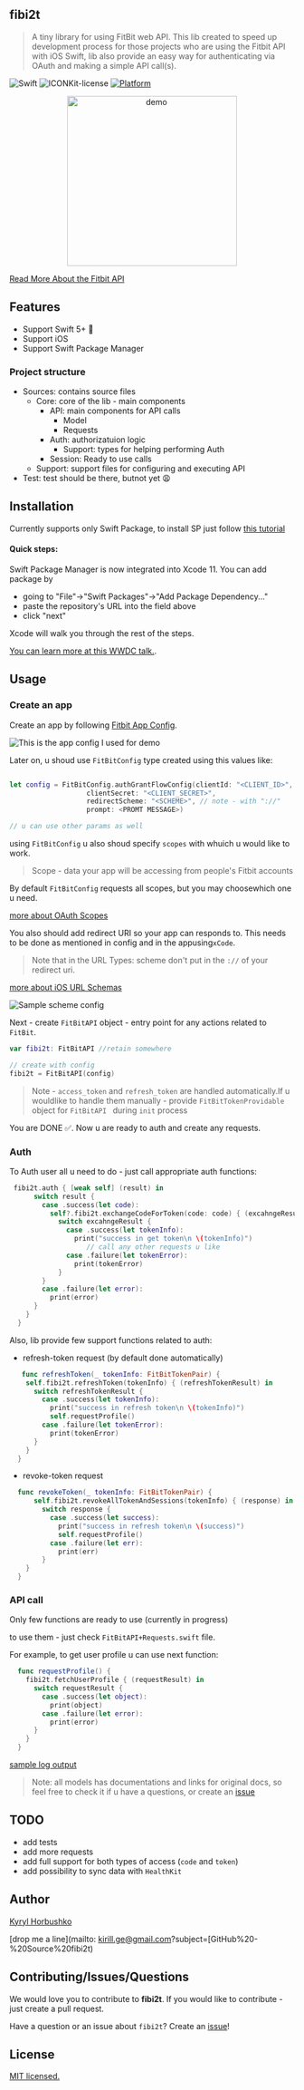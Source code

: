 ## fibi2t

> A tiny library for using FitBit web API. This lib created to speed up development process for those projects who are using the Fitbit API with iOS Swift, lib also provide an easy way for authenticating via OAuth and making a simple API call(s).


<p align="left">
  <img alt="Swift" src="https://img.shields.io/badge/Swift-5+-orange.svg">
  <img alt="ICONKit-license" src="https://img.shields.io/badge/license-MIT-green">
  </a>
  <a href="https://github.com/icon-project/ICONKit" target="_blank">
    <img alt="Platform" src="https://img.shields.io/badge/platform-iOS-green">
</p>


<p align="center">
  <img alt="demo" src="./blobs/sample_auth.gif" width="300">
</p>


[Read More About the Fitbit API](https://dev.fitbit.com/docs/)

## Features

- Support Swift 5+ 🎉
- Support iOS
- Support Swift Package Manager

### Project structure

- Sources: contains source files
	- Core: core of the lib - main components
		- API: main components for API calls
			- Model
			- Requests
		- Auth: authorizatuion logic
			- Support: types for helping performing Auth
		- Session: Ready to use calls
	- Support: support files for configuring and executing API
- Test: test should be there, butnot yet 😩

## Installation

Currently supports only Swift Package, to install SP just follow [this tutorial](https://developer.apple.com/documentation/xcode/adding_package_dependencies_to_your_app)

#### Quick steps:

Swift Package Manager is now integrated into Xcode 11. You can add package by 

- going to "File"->"Swift Packages"->"Add Package Dependency..." 
- paste the repository's URL into the field above
- click "next" 

Xcode will walk you through the rest of the steps. 

[You can learn more at this WWDC talk.](https://developer.apple.com/videos/play/wwdc2019/408).



## Usage

### Create an app

Create an app by following [Fitbit App Config](https://dev.fitbit.com/apps/new). 

![This is the app config I used for demo](./blobs/app.png)

Later on, u shoud use `FitBitConfig` type created using this values like:

``` Swift

let config = FitBitConfig.authGrantFlowConfig(clientId: "<CLIENT_ID>",
                   clientSecret: "<CLIENT_SECRET>",
                   redirectScheme: "<SCHEME>", // note - with "://"
                   prompt: <PROMT MESSAGE>)

// u can use other params as well
```

using `FitBitConfig` u also shoud specify `scopes` with whuich u would like to work.

> Scope - data your app will be accessing from people's Fitbit accounts

By default `FitBitConfig` requests all scopes, but you may choosewhich one u need.

[more about OAuth Scopes](https://dev.fitbit.com/docs/oauth2/)


You also should add redirect URI so your app can responds to. This needs to be done as mentioned in config and in the appusing`xCode`. 
> Note that in the URL Types: scheme don't put in the `://` of your redirect uri.

[more about iOS URL Schemas](https://developer.apple.com/library/content/documentation/iPhone/Conceptual/iPhoneOSProgrammingGuide/Inter-AppCommunication/Inter-AppCommunication.html#//apple_ref/doc/uid/TP40007072-CH6-SW1)

![Sample scheme config](./blobs/add_scheme.png)

Next - create `FitBitAPI` object - entry point for any actions related to `FitBit`.

``` Swift
var fibi2t: FitBitAPI //retain somewhere

// create with config
fibi2t = FitBitAPI(config)
```

> Note - `access_token` and `refresh_token` are handled automatically.If u wouldlike to handle them manually - provide `FitBitTokenProvidable` object for `FitBitAPI ` during `init` process

You are DONE ✅. Now u are ready to auth and create any requests.

### Auth

To Auth user all u need to do - just call appropriate auth functions:

``` Swift
 fibi2t.auth { [weak self] (result) in
      switch result {
        case .success(let code):
          self?.fibi2t.exchangeCodeForToken(code: code) { (excahngeResult) in
            switch excahngeResult {
              case .success(let tokenInfo):
                print("success in get token\n \(tokenInfo)")
				   // call any other requests u like
              case .failure(let tokenError):
                print(tokenError)
            }
        }
        case .failure(let error):
          print(error)
      }
    }
  }
```
 
 Also, lib provide few support functions related to auth:
 
 - refresh-token request (by default done automatically)
 
``` swift
   func refreshToken(_ tokenInfo: FitBitTokenPair) {
    self.fibi2t.refreshToken(tokenInfo) { (refreshTokenResult) in
      switch refreshTokenResult {
        case .success(let tokenInfo):
          print("success in refresh token\n \(tokenInfo)")
          self.requestProfile()
        case .failure(let tokenError):
          print(tokenError)
      }
    }
  }
```
 
 - revoke-token request
 
``` swift
  func revokeToken(_ tokenInfo: FitBitTokenPair) {
      self.fibi2t.revokeAllTokenAndSessions(tokenInfo) { (response) in
        switch response {
          case .success(let success):
            print("success in refresh token\n \(success)")
            self.requestProfile()
          case .failure(let err):
            print(err)
        }
    }
  }
```

### API call

Only few functions are ready to use (currently in progress)

to use them - just check `FitBitAPI+Requests.swift` file.

For example, to get user profile u can use next function:

```Swift
  func requestProfile() {
    fibi2t.fetchUserProfile { (requestResult) in
      switch requestResult {
        case .success(let object):
          print(object)
        case .failure(let error):
          print(error)
      }
    }
  }

```

[sample log output](./blobs/sample_log.txt)

> Note: all models has documentations and links for original docs, so feel free to check it if u have a questions, or create an [issue](https://github.com/kirillgorbushko/fitbitAPI/issues/new)


## TODO

- add tests
- add more requests
- add full support for both types of access (`code` and `token`)
- add possibility to sync data with `HealthKit`


## Author

[Kyryl Horbushko](https://www.linkedin.com/in/kyryl-horbushko-67936bb5/)

[drop me a line](mailto: kirill.ge@gmail.com?subject=[GitHub%20-%20Source%20fibi2t)



## Contributing/Issues/Questions

We would love you to contribute to **fibi2t**.
If you would like to contribute - just create a pull request.

Have a question or an issue about `fibi2t`? Create an [issue](https://github.com/kirillgorbushko/fitbitAPI/issues/new)!


## License

[MIT licensed.](LICENSE.md)
